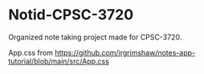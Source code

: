 # Notid-CPSC-3720

Organized note taking project made for CPSC-3720.

App.css from https://github.com/jrgrimshaw/notes-app-tutorial/blob/main/src/App.css
